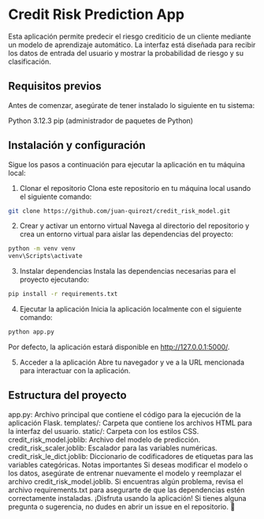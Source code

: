 # Credit Risk Prediction App
Esta aplicación permite predecir el riesgo crediticio de un cliente mediante un modelo de aprendizaje automático. La interfaz está diseñada para recibir los datos de entrada del usuario y mostrar la probabilidad de riesgo y su clasificación.

## Requisitos previos
Antes de comenzar, asegúrate de tener instalado lo siguiente en tu sistema:

Python 3.12.3
pip (administrador de paquetes de Python)

## Instalación y configuración
Sigue los pasos a continuación para ejecutar la aplicación en tu máquina local:

1. Clonar el repositorio
Clona este repositorio en tu máquina local usando el siguiente comando:

```bash
git clone https://github.com/juan-quirozt/credit_risk_model.git
```

2. Crear y activar un entorno virtual
Navega al directorio del repositorio y crea un entorno virtual para aislar las dependencias del proyecto:

```bash
python -m venv venv
venv\Scripts\activate
```

3. Instalar dependencias
Instala las dependencias necesarias para el proyecto ejecutando:

```bash
pip install -r requirements.txt
```

4. Ejecutar la aplicación
Inicia la aplicación localmente con el siguiente comando:

```bash
python app.py
```

Por defecto, la aplicación estará disponible en http://127.0.0.1:5000/.

5. Acceder a la aplicación
Abre tu navegador y ve a la URL mencionada para interactuar con la aplicación.

## Estructura del proyecto
app.py: Archivo principal que contiene el código para la ejecución de la aplicación Flask.
templates/: Carpeta que contiene los archivos HTML para la interfaz del usuario.
static/: Carpeta con los estilos CSS.
credit_risk_model.joblib: Archivo del modelo de predicción.
credit_risk_scaler.joblib: Escalador para las variables numéricas.
credit_risk_le_dict.joblib: Diccionario de codificadores de etiquetas para las variables categóricas.
Notas importantes
Si deseas modificar el modelo o los datos, asegúrate de entrenar nuevamente el modelo y reemplazar el archivo credit_risk_model.joblib.
Si encuentras algún problema, revisa el archivo requirements.txt para asegurarte de que las dependencias estén correctamente instaladas.
¡Disfruta usando la aplicación! Si tienes alguna pregunta o sugerencia, no dudes en abrir un issue en el repositorio. 🚀